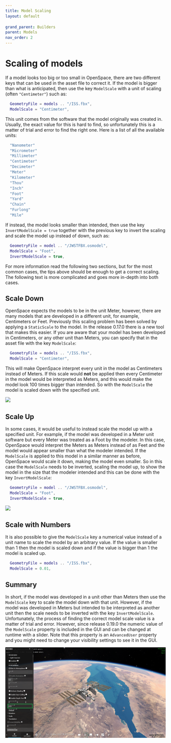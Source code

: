 ```yaml
---
title: Model Scaling
layout: default

grand_parent: Builders
parent: Models
nav_order: 2
---
```


# Scaling of models
If a model looks too big or too small in OpenSpace, there are two different keys that can be used in the asset file to correct it. If the model is bigger than what is anticipated, then use the key <code>ModelScale</code> with a unit of scaling (often <code>"Centimeter"</code>) such as: 

~~~lua
  GeometryFile = models .. "/ISS.fbx",
  ModelScale = "Centimeter",
~~~

This unit comes from the software that the model originally was created in. Usually, the exact value for this is hard to find, so unfortunately this is a matter of trial and error to find the right one. Here is a list of all the available units:

~~~lua
  "Nanometer"
  "Micrometer"
  "Millimeter"
  "Centimeter"
  "Decimeter"
  "Meter"
  "Kilometer"
  "Thou"
  "Inch"
  "Foot"
  "Yard"
  "Chain"
  "Furlong"
  "Mile"
~~~

If instead, the model looks smaller than intended, then use the key <code>InvertModelScale = true</code> together with the previous key to invert the scaling and scale the model up instead of down, such as:

~~~lua
  GeometryFile = model .. "/JWSTFBX.osmodel",
  ModelScale = "Foot",
  InvertModelScale = true,
~~~

For more information read the following two sections, but for the most common cases, the tips above should be enough to get a correct scaling. The following text is more complicated and goes more in-depth into both cases.

## Scale Down
OpenSpace expects the models to be in the unit Meter, however, there are many models that are developed in a different unit, for example, Centimeters or Feet. Previously this scaling problem has been solved by applying a <code>StaticScale</code> to the model. In the release 0.17.0 there is a new tool that makes this easier. If you are aware that your model has been developed in Centimeters, or any other unit than Meters, you can specify that in the asset file with the key <code>ModelScale</code>:

~~~lua
  GeometryFile = models .. "/ISS.fbx",
  ModelScale = "Centimeter",
~~~

This will make OpenSpace interpret every unit in the model as Centimeters instead of Meters. If this scale would **not** be applied then every Centimeter in the model would be interpreted as Meters, and this would make the model look 100 times bigger than intended. So with the <code>ModelScale</code> the model is scaled down with the specified unit.

![](images/down_scale.png)

## Scale Up
In some cases, it would be useful to instead scale the model up with a specified unit. For example, if the model was developed in a Meter unit software but every Meter was treated as a Foot by the modeler. In this case, OpenSpace would interpret the Meters as Meters instead of as Feet and the model would appear smaller than what the modeler intended. If the <code>ModelScale</code> is applied to this model in a similar manner as before, OpenSpace would scale it down, making the model even smaller. So in this case the <code>ModelScale</code> needs to be inverted, scaling the model up, to show the model in the size that the modeler intended and this can be done with the key <code>InvertModelScale</code>:

~~~lua
  GeometryFile = model .. "/JWSTFBX.osmodel",
  ModelScale = "Foot",
  InvertModelScale = true,
~~~

![](images/up_scale.png)

## Scale with Numbers
It is also possible to give the <code>ModelScale</code> key a numerical value instead of a unit name to scale the model by an arbitrary value. If the value is smaller than 1 then the model is scaled down and if the value is bigger than 1 the model is scaled up.

~~~lua
  GeometryFile = models .. "/ISS.fbx",
  ModelScale = 0.01,
~~~

## Summary
In short, if the model was developed in a unit other than Meters then use the <code>ModelScale</code> key to scale the model down with that unit. However, if the model was developed in Meters but intended to be interpreted as another unit then the scale needs to be inverted with the key <code>InvertModelScale</code>. Unfortunately, the process of finding the correct model scale value is a matter of trial and error. However, since release 0.19.0 the numeric value of the <code>ModelScale</code> property is included in the GUI and can be changed at runtime with a slider. Note that this property is an <code>AdvancedUser</code> property and you might need to change your visibility settings to see it in the GUI.

![](images/iss-scale-gui.png)
